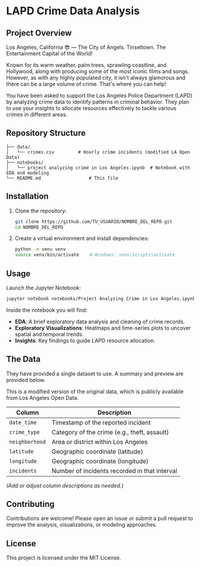 # LAPD Crime Data Analysis

## Project Overview

Los Angeles, California 😎 — The City of Angels. Tinseltown. The Entertainment Capital of the World!

Known for its warm weather, palm trees, sprawling coastline, and Hollywood, along with producing some of the most iconic films and songs. However, as with any highly populated city, it isn't always glamorous and there can be a large volume of crime. That's where you can help!

You have been asked to support the Los Angeles Police Department (LAPD) by analyzing crime data to identify patterns in criminal behavior. They plan to use your insights to allocate resources effectively to tackle various crimes in different areas.

## Repository Structure

```
├── data/
│   └── crimes.csv         # Hourly crime incidents (modified LA Open Data)
├── notebooks/
│   └── project analyzing crime in Los Angeles.ipynb  # Notebook with EDA and modeling
└── README.md                  # This file
```

## Installation

1. Clone the repository:
   ```bash
   git clone https://github.com/TU_USUARIO/NOMBRE_DEL_REPO.git
   cd NOMBRE_DEL_REPO
   ```
2. Create a virtual environment and install dependencies:
   ```bash
   python -m venv venv
   source venv/bin/activate    # Windows: venv\Scripts\activate
   ```

## Usage

Launch the Jupyter Notebook:

```bash
jupyter notebook notebooks/Project Analyzing Crime in Los Angeles.ipynb
```

Inside the notebook you will find:

- **EDA**: A brief exploratory data analysis and cleaning of crime records.
- **Exploratory Visualizations**: Heatmaps and time-series plots to uncover spatial and temporal trends.
- **Insights**: Key findings to guide LAPD resource allocation.

## The Data

They have provided a single dataset to use. A summary and preview are provided below.

This is a modified version of the original data, which is publicly available from Los Angeles Open Data.

| Column         | Description                                   |
| -------------- | --------------------------------------------- |
| `date_time`    | Timestamp of the reported incident            |
| `crime_type`   | Category of the crime (e.g., theft, assault)  |
| `neighborhood` | Area or district within Los Angeles           |
| `latitude`     | Geographic coordinate (latitude)              |
| `longitude`    | Geographic coordinate (longitude)             |
| `incidents`    | Number of incidents recorded in that interval |

*(Add or adjust column descriptions as needed.)*

## Contributing

Contributions are welcome! Please open an issue or submit a pull request to improve the analysis, visualizations, or modeling approaches.

## License

This project is licensed under the MIT License.

